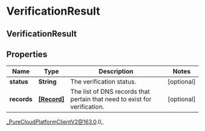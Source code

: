 # VerificationResult

## VerificationResult

## Properties

|Name | Type | Description | Notes|
|------------ | ------------- | ------------- | -------------|
| **status** | **String** | The verification status. | [optional] |
| **records** | [**[Record]**](Record) | The list of DNS records that pertain that need to exist for verification. | [optional] |



_PureCloudPlatformClientV2@163.0.0_
